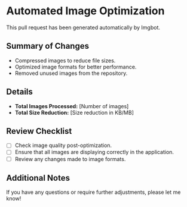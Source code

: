 # Automated Image Optimization

This pull request has been generated automatically by Imgbot.

## Summary of Changes

- Compressed images to reduce file sizes.
- Optimized image formats for better performance.
- Removed unused images from the repository.

## Details

- **Total Images Processed:** \[Number of images\]
- **Total Size Reduction:** \[Size reduction in KB/MB\]

## Review Checklist

- [ ] Check image quality post-optimization.
- [ ] Ensure that all images are displaying correctly in the application.
- [ ] Review any changes made to image formats.

## Additional Notes

If you have any questions or require further adjustments, please let me know!
